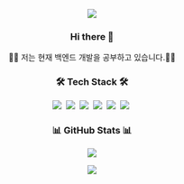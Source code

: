 <p align="center">
<img src="https://capsule-render.vercel.app/api?type=waving&height=200&text=KONG%20TAE%20SIC%20&fontAlign=35&fontAlignY=40&color=gradient">
</p>  

<h3 align="center"> Hi there 👋 </h3>

<p align="center">
🧑‍💻 저는 현재 백엔드 개발을 공부하고 있습니다.👨‍💻
</p>

<h3 align="center">🛠 Tech Stack 🛠</h3>
<p align="center">
  <img src="https://img.shields.io/badge/java-%23007396.svg?&style=for-the-badge&logo=java&logoColor=white" />&nbsp
  <img src="https://img.shields.io/badge/mysql-%234479A1.svg?&style=for-the-badge&logo=mysql&logoColor=white" />&nbsp
  <img src="https://img.shields.io/badge/spring boot-%236DB33F.svg?&style=for-the-badge&logo=springboot&logoColor=white" />&nbsp
  <img src="https://img.shields.io/badge/jpa-%23F7DF1E.svg?&style=for-the-badge&logo=jpa&logoColor=white" />&nbsp
  <img src="https://img.shields.io/badge/jenkins-%D24939.svg?&style=for-the-badge&logo=jenkins&logoColor=white" />&nbsp
  <img src="https://img.shields.io/badge/docker-%232496ED.svg?&style=for-the-badge&logo=docker&logoColor=white" />&nbsp
	
<!--   <img src="https://img.shields.io/badge/javascript-%23F7DF1E.svg?&style=for-the-badge&logo=javascript&logoColor=black" />&nbsp -->
<!--   <img src="https://img.shields.io/badge/jquery-%230769AD.svg?&style=for-the-badge&logo=jquery&logoColor=white" /> -->
<!--   <img src="https://img.shields.io/badge/html5-%23E34F26.svg?&style=for-the-badge&logo=html5&logoColor=white" />&nbsp -->
<!--   <img src="https://img.shields.io/badge/css3-%231572B6.svg?&style=for-the-badge&logo=css3&logoColor=white" />&nbsp -->
<!--   <img src="https://img.shields.io/badge/tailwind%20css-%2338B2AC.svg?&style=for-the-badge&logo=tailwind%20css&logoColor=white" /><br /> -->
<!--   <img src="https://img.shields.io/badge/vue.js-%234FC08D.svg?&style=for-the-badge&logo=vue.js&logoColor=white" />&nbsp -->
<!--   <img src="https://img.shields.io/badge/bootstrap-%237952B3.svg?&style=for-the-badge&logo=bootstrap&logoColor=white" />&nbsp -->
</p>

<h3 align="center">📊 GitHub Stats 📊 </h3>
<p align="center"> 
	<img src="https://github-readme-stats.vercel.app/api?username=xotlr333&theme=vue&show_icons=true"/>
</p>
<p align="center"> 
  <img src="https://github-readme-stats.vercel.app/api/top-langs/?username=xotlr333&layout=compact" />
</p>
  
